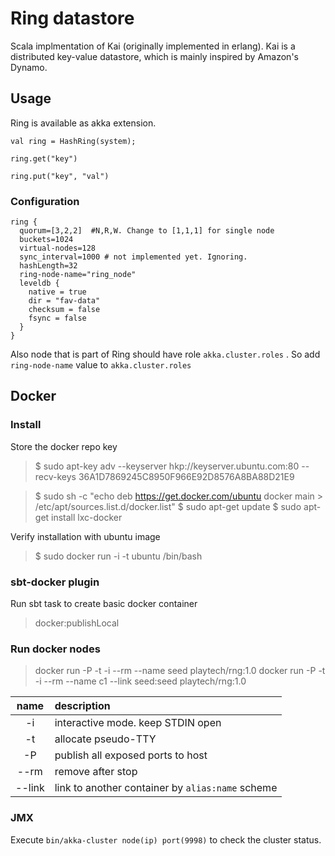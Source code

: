 Ring datastore
===

Scala implmentation of Kai (originally implemented in erlang).
Kai is a distributed key-value datastore, which is mainly inspired
by Amazon's Dynamo.


## Usage

Ring is available as akka extension.
 
`val ring = HashRing(system);`

`ring.get("key")`

`ring.put("key", "val")`


### Configuration

```
ring {
  quorum=[3,2,2]  #N,R,W. Change to [1,1,1] for single node
  buckets=1024
  virtual-nodes=128
  sync_interval=1000 # not implemented yet. Ignoring.
  hashLength=32
  ring-node-name="ring_node"
  leveldb {
    native = true
    dir = "fav-data"
    checksum = false
    fsync = false
  }
}
```

Also node that is part of Ring should have role `akka.cluster.roles` . So add `ring-node-name` value to `akka.cluster.roles`

## Docker

### Install
Store the docker repo key

  > $ sudo apt-key adv --keyserver hkp://keyserver.ubuntu.com:80 --recv-keys 36A1D7869245C8950F966E92D8576A8BA88D21E9

  > $ sudo sh -c "echo deb https://get.docker.com/ubuntu docker main > /etc/apt/sources.list.d/docker.list"
  > $ sudo apt-get update
  > $ sudo apt-get install lxc-docker

Verify installation with ubuntu image

  > $ sudo docker run -i -t ubuntu /bin/bash

### sbt-docker plugin

Run sbt task to create basic docker container

  > docker:publishLocal

### Run docker nodes

  > docker run -P -t -i --rm --name seed playtech/rng:1.0
  > docker run -P -t -i --rm --name c1 --link seed:seed playtech/rng:1.0
  
| name    | description
| :-----: | :---------------------------------
| -i      | interactive mode. keep STDIN open
| -t      | allocate pseudo-TTY
| -P      | publish all exposed ports to host
| --rm    | remove after stop
| --link  | link to another container by `alias:name` scheme

### JMX

Execute `bin/akka-cluster node(ip) port(9998)` to check the cluster status.